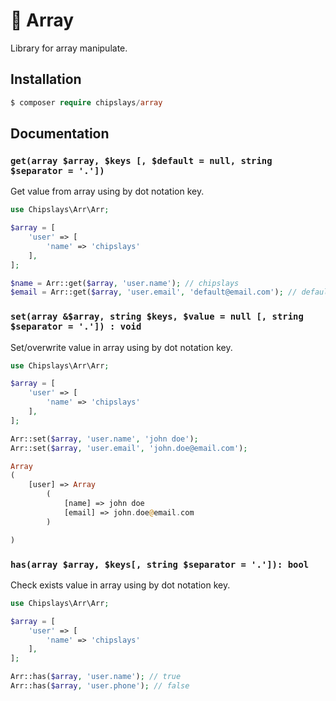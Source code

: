 # 🧰 Array

Library for array  manipulate.

## Installation

```php 
$ composer require chipslays/array
```

## Documentation

### `get(array $array, $keys [, $default = null, string $separator = '.'])`

Get value from array using by dot notation key.

```php 
use Chipslays\Arr\Arr;

$array = [
    'user' => [
        'name' => 'chipslays'
    ],
];

$name = Arr::get($array, 'user.name'); // chipslays
$email = Arr::get($array, 'user.email', 'default@email.com'); // default@email.com 
```

### `set(array &$array, string $keys, $value = null [, string $separator = '.']) : void`

Set/overwrite value in array using by dot notation key.

```php 
use Chipslays\Arr\Arr;

$array = [
    'user' => [
        'name' => 'chipslays'
    ],
];

Arr::set($array, 'user.name', 'john doe'); 
Arr::set($array, 'user.email', 'john.doe@email.com'); 

Array
(
    [user] => Array
        (
            [name] => john doe
            [email] => john.doe@email.com
        )

)
```

### `has(array $array, $keys[, string $separator = '.']): bool`

Check exists value in array using by dot notation key.

```php
use Chipslays\Arr\Arr;

$array = [
    'user' => [
        'name' => 'chipslays'
    ],
];

Arr::has($array, 'user.name'); // true
Arr::has($array, 'user.phone'); // false
```
